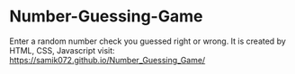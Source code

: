 # Number-Guessing-Game
Enter a random number check you guessed right or wrong. It is created by HTML, CSS, Javascript
visit: https://samik072.github.io/Number_Guessing_Game/
